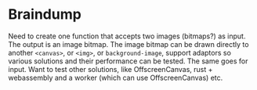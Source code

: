 # Braindump

Need to create one function that accepts two images (bitmaps?) as input.
The output is an image bitmap. The image bitmap can be drawn directly to another
`<canvas>`, or `<img>`, or `background-image`, support adaptors so various solutions
and their performance can be tested.
The same goes for input. Want to test other solutions, like OffscreenCanvas, rust + webassembly and a worker (which can use OffscreenCanvas) etc.
